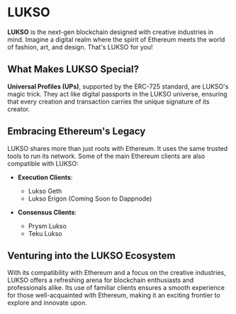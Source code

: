 # LUKSO

**LUKSO** is the next-gen blockchain designed with creative industries in mind. Imagine a digital realm where the spirit of Ethereum meets the world of fashion, art, and design. That's LUKSO for you!

## What Makes LUKSO Special?

**Universal Profiles (UPs)**, supported by the ERC-725 standard, are LUKSO's magic trick. They act like digital passports in the LUKSO universe, ensuring that every creation and transaction carries the unique signature of its creator.

## Embracing Ethereum's Legacy

LUKSO shares more than just roots with Ethereum. It uses the same trusted tools to run its network. Some of the main Ethereum clients are also compatible with LUKSO:

- **Execution Clients**:
  - Lukso Geth 
  - Lukso Erigon (Coming Soon to Dappnode)

- **Consensus Clients**:
  - Prysm Lukso
  - Teku Lukso

## Venturing into the LUKSO Ecosystem

With its compatibility with Ethereum and a focus on the creative industries, LUKSO offers a refreshing arena for blockchain enthusiasts and professionals alike. Its use of familiar clients ensures a smooth experience for those well-acquainted with Ethereum, making it an exciting frontier to explore and innovate upon.

